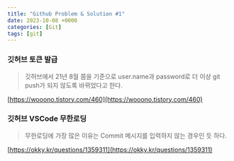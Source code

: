 ```yaml
---
title: "Github Problem & Solution #1"
date: 2023-10-08 +0000
categories: [Git]
tags: [git]
---
```


### 깃허브 토큰 발급
> 깃허브에서 21년 8월 쯤을 기준으로 user.name과 password로 더 이상 git push가 되지 않도록 바뀌었다고 한다. 

[https://wooono.tistory.com/460](https://wooono.tistory.com/460)

### 깃허브 VSCode 무한로딩
> 무한로딩에 가장 많은 이유는 Commit 메시지를 입력하지 않는 경우인 듯 하다.

[https://okky.kr/questions/1359311](https://okky.kr/questions/1359311)